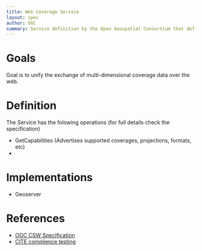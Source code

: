 ```yaml
---
title: Web Coverage Service
layout: spec
author: OGC
summary: Service definition by the Open Geospatial Consortium that defines exchange of multi-dimensional coverage data
---
```


Goals
=====

Goal is to unify the exchange of multi-dimensional coverage data over the web.



Definition
==========

The Service has the folowing operations (for full details check the specification)

* GetCapabilities (Advertises supported coverages, projections, formats, etc)
* 

Implementations
===============

* Geoserver

References
==========

-   [OGC CSW Specification](www.opengeospatial.org/standards/wcs)
-	[CITE complience testing](https://github.com/opengeospatial/teamengine)

